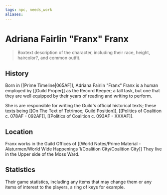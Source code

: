 ```yaml
---
tags: npc, needs_work
aliases:
---
```

# Adriana Fairlin "Franx" Franx

> Boxtext description of the character, including their race, height, haircolor?, and common outfit.

## History
Born in [[Prime Timeline|065AF]], Adriana Fairlin "Franx" Franx is a human employed by [[Guild Proper]] as the Record Keeper; a tall task, but one that they are well equipped by their years of reading and writing to perform.

She is are responsible for writing the Guild's official historical texts; these texts being [[On The Text of Tetrimoc; Guild Position]], [[Politics of Coalition c. 078AF - 092AF]], [[Politics of Coalition c. 093AF - XXXAF]].

## Location
Franx works in the Guild Offices of [[World Notes/Prime Material - Alaturmen/World Wide Happenings 1/Coalition City/Coalition City]]
They live in the Upper side of the Moss Ward.

## Statistics
Their game statistics, including any items that may change them or any items of interest to the players, a ring of keys for example.